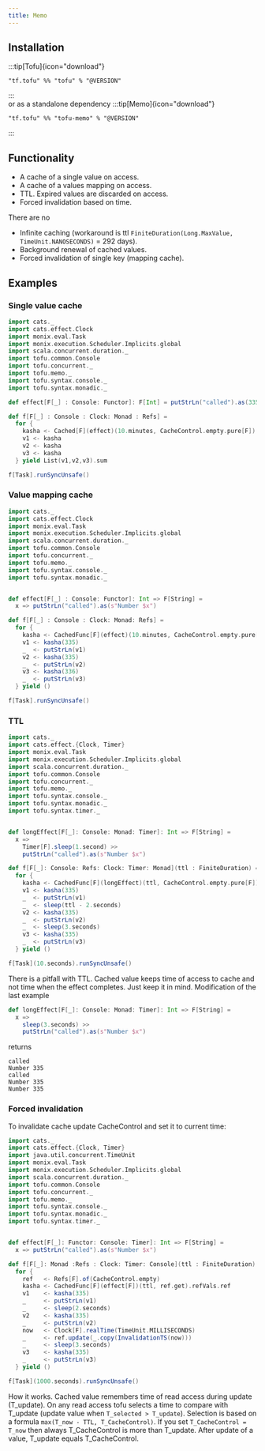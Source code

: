 ```yaml
---
title: Memo
---
```


## Installation
:::tip[Tofu]{icon="download"}
```
"tf.tofu" %% "tofu" % "@VERSION"
```
:::  
or as a standalone dependency
:::tip[Memo]{icon="download"}   
```
"tf.tofu" %% "tofu-memo" % "@VERSION"
```
:::

## Functionality
* A cache of a single value on access.
* A cache of a values mapping on access.
* TTL. Expired values are discarded on access.
* Forced invalidation based on time.

There are no
* Infinite caching (workaround is ttl `FiniteDuration(Long.MaxValue, TimeUnit.NANOSECONDS)` = 292 days).
* Background renewal of cached values.
* Forced invalidation of single key (mapping cache).

## Examples
### Single value cache
```scala
import cats._
import cats.effect.Clock
import monix.eval.Task
import monix.execution.Scheduler.Implicits.global
import scala.concurrent.duration._
import tofu.common.Console
import tofu.concurrent._
import tofu.memo._
import tofu.syntax.console._
import tofu.syntax.monadic._

def effect[F[_] : Console: Functor]: F[Int] = putStrLn("called").as(335)

def f[F[_] : Console : Clock: Monad : Refs] =
  for {
    kasha <- Cached[F](effect)(10.minutes, CacheControl.empty.pure[F]).ref
    v1 <- kasha
    v2 <- kasha
    v3 <- kasha
  } yield List(v1,v2,v3).sum

f[Task].runSyncUnsafe()
```
### Value mapping cache
```scala
import cats._
import cats.effect.Clock
import monix.eval.Task
import monix.execution.Scheduler.Implicits.global
import scala.concurrent.duration._
import tofu.common.Console
import tofu.concurrent._
import tofu.memo._
import tofu.syntax.console._
import tofu.syntax.monadic._


def effect[F[_] : Console: Functor]: Int => F[String] =
  x => putStrLn("called").as(s"Number $x")

def f[F[_] : Console : Clock: Monad: Refs] =
  for {
    kasha <- CachedFunc[F](effect)(10.minutes, CacheControl.empty.pure[F]).refVals.ref
    v1 <- kasha(335)
    _  <- putStrLn(v1)
    v2 <- kasha(335)
    _  <- putStrLn(v2)
    v3 <- kasha(336)
    _  <- putStrLn(v3)
  } yield ()

f[Task].runSyncUnsafe()
```

### TTL
```scala
import cats._
import cats.effect.{Clock, Timer}
import monix.eval.Task
import monix.execution.Scheduler.Implicits.global
import scala.concurrent.duration._
import tofu.common.Console
import tofu.concurrent._
import tofu.memo._
import tofu.syntax.console._
import tofu.syntax.monadic._
import tofu.syntax.timer._


def longEffect[F[_]: Console: Monad: Timer]: Int => F[String] =
  x =>
    Timer[F].sleep(1.second) >>
    putStrLn("called").as(s"Number $x")

def f[F[_]: Console: Refs: Clock: Timer: Monad](ttl : FiniteDuration) =
  for {
    kasha <- CachedFunc[F](longEffect)(ttl, CacheControl.empty.pure[F]).refVals.ref
    v1 <- kasha(335)
    _  <- putStrLn(v1)
    _  <- sleep(ttl - 2.seconds)
    v2 <- kasha(335)
    _  <- putStrLn(v2)
    _  <- sleep(3.seconds)
    v3 <- kasha(335)
    _  <- putStrLn(v3)
  } yield ()

f[Task](10.seconds).runSyncUnsafe()
```
There is a pitfall with TTL. Cached value keeps time of access to cache and not time when the effect completes. Just keep it in mind. Modification of the last example 
```scala
def longEffect[F[_]: Console: Monad: Timer]: Int => F[String] =
  x =>
    sleep(3.seconds) >>
    putStrLn("called").as(s"Number $x")
```
returns

```
called
Number 335
called
Number 335
Number 335
```
### Forced invalidation
To invalidate cache update CacheControl and set it to current time:
```scala
import cats._
import cats.effect.{Clock, Timer}
import java.util.concurrent.TimeUnit
import monix.eval.Task
import monix.execution.Scheduler.Implicits.global
import scala.concurrent.duration._
import tofu.common.Console
import tofu.concurrent._
import tofu.memo._
import tofu.syntax.console._
import tofu.syntax.monadic._
import tofu.syntax.timer._


def effect[F[_]: Functor: Console: Timer]: Int => F[String] =
  x => putStrLn("called").as(s"Number $x")

def f[F[_]: Monad :Refs : Clock: Timer: Console](ttl : FiniteDuration) =
  for {
    ref   <- Refs[F].of(CacheControl.empty)
    kasha <- CachedFunc[F](effect[F])(ttl, ref.get).refVals.ref
    v1    <- kasha(335)
    _     <- putStrLn(v1)
    _     <- sleep(2.seconds)
    v2    <- kasha(335)
    _     <- putStrLn(v2)
    now   <- Clock[F].realTime(TimeUnit.MILLISECONDS)
    _     <- ref.update(_.copy(InvalidationTS(now)))
    _     <- sleep(3.seconds)
    v3    <- kasha(335)
    _     <- putStrLn(v3)
  } yield ()

f[Task](1000.seconds).runSyncUnsafe()
```
How it works. Cached value remembers time of read access during update (T_update). On any read access tofu selects a time to compare with T_update (update value when `T_selected > T_update`). Selection is based on a formula `max(T_now - TTL, T_CacheControl)`. If you set `T_CacheControl = T_now` then always T_CacheControl is more than T_update. After update of a value, T_update equals T_CacheControl.
